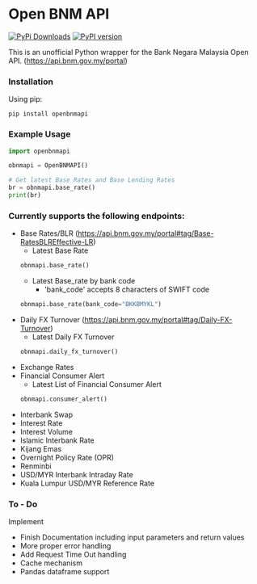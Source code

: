 # Open BNM API

[![PyPi Downloads](https://pepy.tech/badge/openbnmapi)](https://pepy.tech/project/openbnmapi)
[![PyPI version](https://badge.fury.io/py/openbnmapi.svg)](https://badge.fury.io/py/openbnmapi)

This is an unofficial Python wrapper for the Bank Negara Malaysia Open API. (https://api.bnm.gov.my/portal)

### Installation

Using pip:
```
pip install openbnmapi
```
### Example Usage
```python
import openbnmapi

obnmapi = OpenBNMAPI()

# Get latest Base Rates and Base Lending Rates
br = obnmapi.base_rate()
print(br)
```
### Currently supports the following endpoints:
- Base Rates/BLR (https://api.bnm.gov.my/portal#tag/Base-RatesBLREffective-LR)
  - Latest Base Rate
  ```python
  obnmapi.base_rate()
  ```
  - Latest Base_rate by bank code
    - 'bank_code' accepts 8 characters of SWIFT code
  ```python
  obnmapi.base_rate(bank_code="BKKBMYKL")
  ```
- Daily FX Turnover (https://api.bnm.gov.my/portal#tag/Daily-FX-Turnover)
  - Latest Daily FX Turnover
  ```python
  obnmapi.daily_fx_turnover()
  ```
- Exchange Rates
- Financial Consumer Alert
  - Latest List of Financial Consumer Alert
   ```python
  obnmapi.consumer_alert()
  ```
- Interbank Swap
- Interest Rate
- Interest Volume
- Islamic Interbank Rate
- Kijang Emas
- Overnight Policy Rate (OPR)
- Renminbi
- USD/MYR Interbank Intraday Rate
- Kuala Lumpur USD/MYR Reference Rate

### To - Do
Implement 
- Finish Documentation including input parameters and return values
- More proper error handling
- Add Request Time Out handling
- Cache mechanism 
- Pandas dataframe support

